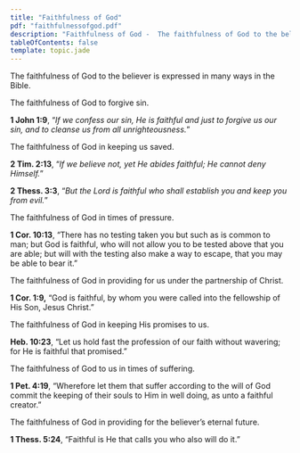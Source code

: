 ```yaml
---
title: "Faithfulness of God"
pdf: "faithfulnessofgod.pdf"
description: "Faithfulness of God -  The faithfulness of God to the believer is expressed in many ways in the Bible."
tableOfContents: false
template: topic.jade
---
```



The faithfulness of God to the believer is expressed in many ways in the
Bible.

The faithfulness of God to forgive sin.

**1 John 1:9**, “_If we confess our sin, He is faithful and just to forgive us our sin, and to cleanse us from all unrighteousness._”

The faithfulness of God in keeping us saved.

**2 Tim. 2:13**, “_If we believe not, yet He abides faithful; He cannot deny Himself._”

**2 Thess. 3:3**, “_But the Lord is faithful who shall establish you and keep you from evil._”

The faithfulness of God in times of pressure.

**1 Cor. 10:13**, “There has no testing taken you but such as is common to man; but God is faithful, who will not allow you to be tested above that you are able; but will with the testing also make a way to escape, that you may be able to bear it.”

The faithfulness of God in providing for us under the partnership of Christ.

**1 Cor. 1:9,** “God is faithful, by whom you were called into the fellowship of His Son, Jesus Christ.”

The faithfulness of God in keeping His promises to us.

**Heb. 10:23**, “Let us hold fast the profession of our faith without wavering; for He is faithful that promised.”

The faithfulness of God to us in times of suffering.

**1 Pet. 4:19**, “Wherefore let them that suffer according to the will of God commit the keeping of their souls to Him in well doing, as unto a faithful creator.”

The faithfulness of God in providing for the believer’s eternal future.

**1 Thess. 5:24**, “Faithful is He that calls you who also will do it.”

